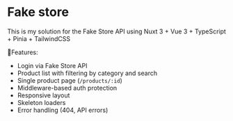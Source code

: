 # Fake store

This is my solution for the Fake Store API using Nuxt 3 + Vue 3 + TypeScript + Pinia + TailwindCSS

🔧Features:

- Login via Fake Store API
- Product list with filtering by category and search
- Single product page (`/products/:id`)
- Middleware-based auth protection
- Responsive layout
- Skeleton loaders
- Error handling (404, API errors)

